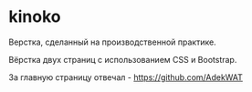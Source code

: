 # kinoko
Верстка, сделанный на производственной практике.

Вёрстка двух страниц с использованием CSS и Bootstrap.

За главную страницу отвечал - https://github.com/AdekWAT
